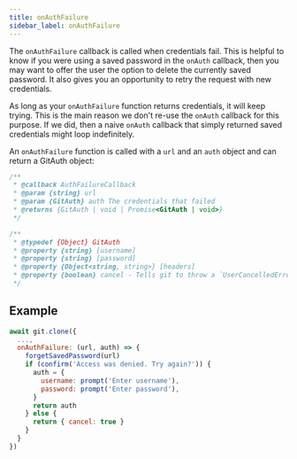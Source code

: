 ```yaml
---
title: onAuthFailure
sidebar_label: onAuthFailure
---
```


The `onAuthFailure` callback is called when credentials fail.
This is helpful to know if you were using a saved password in the `onAuth` callback, then you may want to offer the user the option to delete the currently saved password.
It also gives you an opportunity to retry the request with new credentials.

As long as your `onAuthFailure` function returns credentials, it will keep trying.
This is the main reason we don't re-use the `onAuth` callback for this purpose. If we did, then a naive `onAuth` callback that simply returned saved credentials might loop indefinitely.

An `onAuthFailure` function is called with a `url` and an `auth` object and can return a GitAuth object:

```js
/**
 * @callback AuthFailureCallback
 * @param {string} url
 * @param {GitAuth} auth The credentials that failed
 * @returns {GitAuth | void | Promise<GitAuth | void>}
 */

/**
 * @typedef {Object} GitAuth
 * @property {string} [username]
 * @property {string} [password]
 * @property {Object<string, string>} [headers]
 * @property {boolean} cancel - Tells git to throw a `UserCancelledError` (instead of an `HTTPError`).
 */
```

## Example

```js
await git.clone({
  ...,
  onAuthFailure: (url, auth) => {
    forgetSavedPassword(url)
    if (confirm('Access was denied. Try again?')) {
      auth = {
        username: prompt('Enter username'),
        password: prompt('Enter password'),
      }
      return auth
    } else {
      return { cancel: true }
    }
  }
})
```
